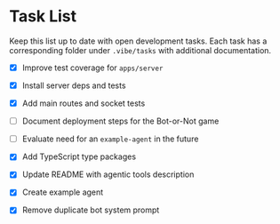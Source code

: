 # Task List

Keep this list up to date with open development tasks. Each task has a
corresponding folder under `.vibe/tasks` with additional documentation.

- [x] Improve test coverage for `apps/server`
- [x] Install server deps and tests
- [x] Add main routes and socket tests
- [ ] Document deployment steps for the Bot-or-Not game
- [ ] Evaluate need for an `example-agent` in the future
- [x] Add TypeScript type packages
- [x] Update README with agentic tools description
- [x] Create example agent
- [x] Remove duplicate bot system prompt

